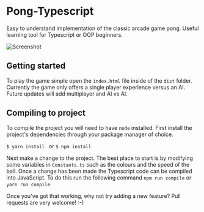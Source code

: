 # Pong-Typescript
Easy to understand implementation of the classic arcade game pong. Useful learning tool for Typescript or OOP beginners.

![Screenshot](https://i.imgur.com/7Uhi6Bt.png "Screenshot")

## Getting started
To play the game simple open the `index.html` file inside of the `dist` folder. Currently the game only offers a single player experience versus an AI. Future updates will add multiplayer and AI vs AI.

## Compiling to project
To compile the project you will need to have `node` installed. First install the project's dependencies through your package manager of choice.

``$ yarn install `` or ``$ npm install ``

Next make a change to the project. The best place to start is by modifying some variables in `Constants.ts` such as the colours and the speed of the ball. Once a change has been made the Typescript code can be compiled into JavaScript. To do this run the following command `npm run compile` or `yarn run compile`.

Once you've got that working, why not try adding a new feature? Pull requests are very welcome! :-)

